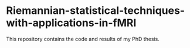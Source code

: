 # Riemannian-statistical-techniques-with-applications-in-fMRI
This repository contains the code and results of my PhD thesis.
